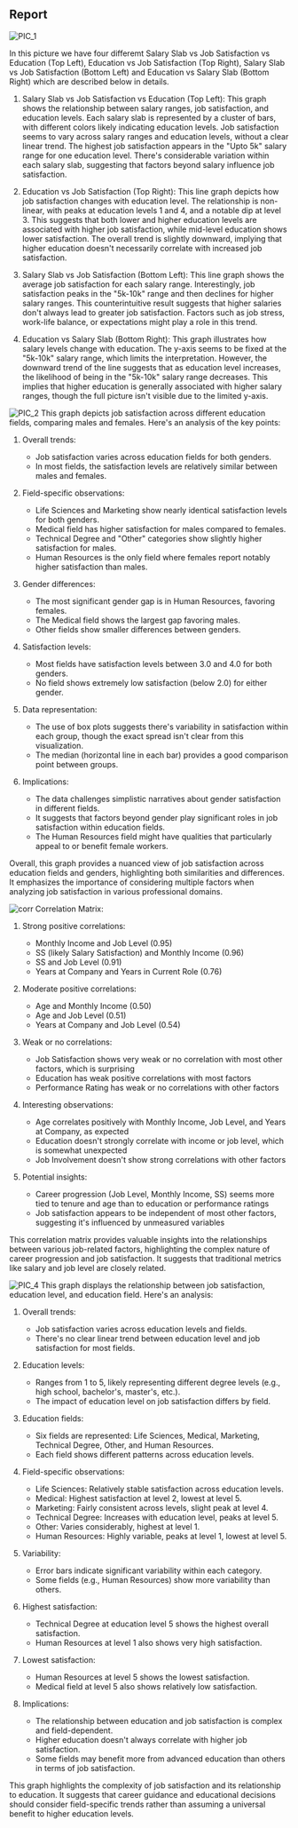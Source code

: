 ## Report 

![PIC_1](https://github.com/user-attachments/assets/8f1150ae-383b-4fc8-884c-d97a4b274236)

In this picture we have four differemt Salary Slab vs Job Satisfaction vs Education (Top Left), Education vs Job Satisfaction (Top Right), Salary Slab vs Job Satisfaction (Bottom Left) and  Education vs Salary Slab (Bottom Right) which are described below in details.
1. Salary Slab vs Job Satisfaction vs Education (Top Left):
This graph shows the relationship between salary ranges, job satisfaction, and education levels. Each salary slab is represented by a cluster of bars, with different colors likely indicating education levels. Job satisfaction seems to vary across salary ranges and education levels, without a clear linear trend. The highest job satisfaction appears in the "Upto 5k" salary range for one education level. There's considerable variation within each salary slab, suggesting that factors beyond salary influence job satisfaction.

2. Education vs Job Satisfaction (Top Right):
This line graph depicts how job satisfaction changes with education level. The relationship is non-linear, with peaks at education levels 1 and 4, and a notable dip at level 3. This suggests that both lower and higher education levels are associated with higher job satisfaction, while mid-level education shows lower satisfaction. The overall trend is slightly downward, implying that higher education doesn't necessarily correlate with increased job satisfaction.

4. Salary Slab vs Job Satisfaction (Bottom Left):
This line graph shows the average job satisfaction for each salary range. Interestingly, job satisfaction peaks in the "5k-10k" range and then declines for higher salary ranges. This counterintuitive result suggests that higher salaries don't always lead to greater job satisfaction. Factors such as job stress, work-life balance, or expectations might play a role in this trend.

5. Education vs Salary Slab (Bottom Right):
This graph illustrates how salary levels change with education. The y-axis seems to be fixed at the "5k-10k" salary range, which limits the interpretation. However, the downward trend of the line suggests that as education level increases, the likelihood of being in the "5k-10k" salary range decreases. This implies that higher education is generally associated with higher salary ranges, though the full picture isn't visible due to the limited y-axis.

![PIC_2](https://github.com/user-attachments/assets/69a0477b-dff1-4c55-8372-0b16c02a7c82)
This graph depicts job satisfaction across different education fields, comparing males and females. Here's an analysis of the key points:

1. Overall trends:
   - Job satisfaction varies across education fields for both genders.
   - In most fields, the satisfaction levels are relatively similar between males and females.

2. Field-specific observations:
   - Life Sciences and Marketing show nearly identical satisfaction levels for both genders.
   - Medical field has higher satisfaction for males compared to females.
   - Technical Degree and "Other" categories show slightly higher satisfaction for males.
   - Human Resources is the only field where females report notably higher satisfaction than males.

3. Gender differences:
   - The most significant gender gap is in Human Resources, favoring females.
   - The Medical field shows the largest gap favoring males.
   - Other fields show smaller differences between genders.

4. Satisfaction levels:
   - Most fields have satisfaction levels between 3.0 and 4.0 for both genders.
   - No field shows extremely low satisfaction (below 2.0) for either gender.

5. Data representation:
   - The use of box plots suggests there's variability in satisfaction within each group, though the exact spread isn't clear from this visualization.
   - The median (horizontal line in each bar) provides a good comparison point between groups.

6. Implications:
   - The data challenges simplistic narratives about gender satisfaction in different fields.
   - It suggests that factors beyond gender play significant roles in job satisfaction within education fields.
   - The Human Resources field might have qualities that particularly appeal to or benefit female workers.

Overall, this graph provides a nuanced view of job satisfaction across education fields and genders, highlighting both similarities and differences. It emphasizes the importance of considering multiple factors when analyzing job satisfaction in various professional domains.

![corr](https://github.com/user-attachments/assets/b75adf54-92a3-4a04-a8fc-97fedbb26500)
Correlation Matrix:
1. Strong positive correlations:
   - Monthly Income and Job Level (0.95)
   - SS (likely Salary Satisfaction) and Monthly Income (0.96)
   - SS and Job Level (0.91)
   - Years at Company and Years in Current Role (0.76)

2. Moderate positive correlations:
   - Age and Monthly Income (0.50)
   - Age and Job Level (0.51)
   - Years at Company and Job Level (0.54)

3. Weak or no correlations:
   - Job Satisfaction shows very weak or no correlation with most other factors, which is surprising
   - Education has weak positive correlations with most factors
   - Performance Rating has weak or no correlations with other factors

4. Interesting observations:
   - Age correlates positively with Monthly Income, Job Level, and Years at Company, as expected
   - Education doesn't strongly correlate with income or job level, which is somewhat unexpected
   - Job Involvement doesn't show strong correlations with other factors

5. Potential insights:
   - Career progression (Job Level, Monthly Income, SS) seems more tied to tenure and age than to education or performance ratings
   - Job satisfaction appears to be independent of most other factors, suggesting it's influenced by unmeasured variables

This correlation matrix provides valuable insights into the relationships between various job-related factors, highlighting the complex nature of career progression and job satisfaction. It suggests that traditional metrics like salary and job level are closely related.

![PIC_4](https://github.com/user-attachments/assets/8a430ac3-8012-498c-959a-c058d0e95686)
This graph displays the relationship between job satisfaction, education level, and education field. Here's an analysis:

1. Overall trends:
   - Job satisfaction varies across education levels and fields.
   - There's no clear linear trend between education level and job satisfaction for most fields.

2. Education levels:
   - Ranges from 1 to 5, likely representing different degree levels (e.g., high school, bachelor's, master's, etc.).
   - The impact of education level on job satisfaction differs by field.

3. Education fields:
   - Six fields are represented: Life Sciences, Medical, Marketing, Technical Degree, Other, and Human Resources.
   - Each field shows different patterns across education levels.

4. Field-specific observations:
   - Life Sciences: Relatively stable satisfaction across education levels.
   - Medical: Highest satisfaction at level 2, lowest at level 5.
   - Marketing: Fairly consistent across levels, slight peak at level 4.
   - Technical Degree: Increases with education level, peaks at level 5.
   - Other: Varies considerably, highest at level 1.
   - Human Resources: Highly variable, peaks at level 1, lowest at level 5.

5. Variability:
   - Error bars indicate significant variability within each category.
   - Some fields (e.g., Human Resources) show more variability than others.

6. Highest satisfaction:
   - Technical Degree at education level 5 shows the highest overall satisfaction.
   - Human Resources at level 1 also shows very high satisfaction.

7. Lowest satisfaction:
   - Human Resources at level 5 shows the lowest satisfaction.
   - Medical field at level 5 also shows relatively low satisfaction.

8. Implications:
   - The relationship between education and job satisfaction is complex and field-dependent.
   - Higher education doesn't always correlate with higher job satisfaction.
   - Some fields may benefit more from advanced education than others in terms of job satisfaction.

This graph highlights the complexity of job satisfaction and its relationship to education. It suggests that career guidance and educational decisions should consider field-specific trends rather than assuming a universal benefit to higher education levels.
